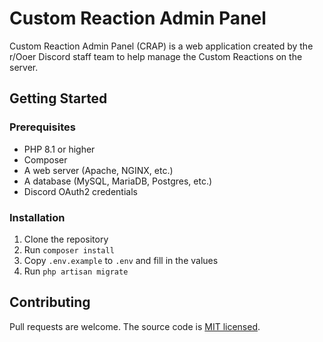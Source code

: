 # Custom Reaction Admin Panel

Custom Reaction Admin Panel (CRAP) is a web application created by the r/Ooer
Discord staff team to help manage the Custom Reactions on the server.

## Getting Started

### Prerequisites

- PHP 8.1 or higher
- Composer
- A web server (Apache, NGINX, etc.)
- A database (MySQL, MariaDB, Postgres, etc.)
- Discord OAuth2 credentials

### Installation

1. Clone the repository
2. Run `composer install`
3. Copy `.env.example` to `.env` and fill in the values
4. Run `php artisan migrate`

## Contributing

Pull requests are welcome. The source code is [MIT licensed](./LICENSE).
